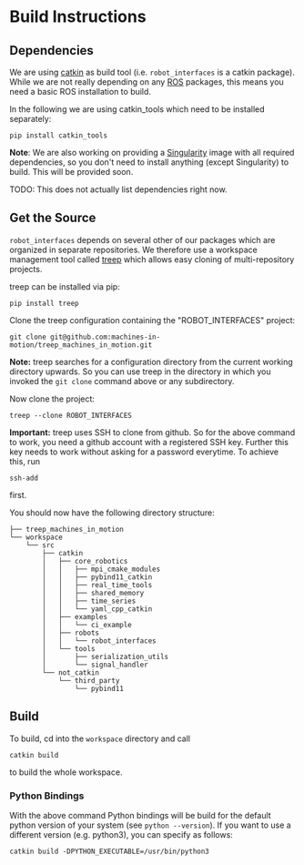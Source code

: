 Build Instructions
==================

Dependencies
------------

We are using [catkin](http://wiki.ros.org/catkin) as build tool (i.e.
`robot_interfaces` is a catkin package).  While we are not really depending on
any [ROS](http://www.ros.org) packages, this means you need a basic ROS
installation to build.

In the following we are using catkin_tools which need to be installed
separately:

    pip install catkin_tools

**Note**: We are also working on providing a [Singularity](https://sylabs.io/)
image with all required dependencies, so you don't need to install anything
(except Singularity) to build.  This will be provided soon.


TODO: This does not actually list dependencies right now.


Get the Source
--------------

`robot_interfaces` depends on several other of our packages which are
organized in separate repositories.  We therefore use a workspace management
tool called [treep](https://pypi.org/project/treep/) which allows easy cloning
of multi-repository projects.

treep can be installed via pip:

    pip install treep

Clone the treep configuration containing the "ROBOT_INTERFACES" project:

    git clone git@github.com:machines-in-motion/treep_machines_in_motion.git

**Note:**  treep searches for a configuration directory from the current working
directory upwards.  So you can use treep in the directory in which you invoked
the `git clone` command above or any subdirectory.

Now clone the project:

    treep --clone ROBOT_INTERFACES

**Important:** treep uses SSH to clone from github.  So for the above command to
work, you need a github account with a registered SSH key.  Further this key
needs to work without asking for a password everytime.  To achieve this, run

    ssh-add

first.

You should now have the following directory structure:

    ├── treep_machines_in_motion
    └── workspace
        └── src
            ├── catkin
            │   ├── core_robotics
            │   │   ├── mpi_cmake_modules
            │   │   ├── pybind11_catkin
            │   │   ├── real_time_tools
            │   │   ├── shared_memory
            │   │   ├── time_series
            │   │   └── yaml_cpp_catkin
            │   ├── examples
            │   │   └── ci_example
            │   ├── robots
            │   │   └── robot_interfaces
            │   └── tools
            │       ├── serialization_utils
            │       └── signal_handler
            └── not_catkin
                └── third_party
                    └── pybind11


Build
-----

To build, cd into the `workspace` directory and call

    catkin build

to build the whole workspace.

### Python Bindings

With the above command Python bindings will be build for the default python
version of your system (see `python --version`).  If you want to use a
different version (e.g. python3), you can specify as follows:

    catkin build -DPYTHON_EXECUTABLE=/usr/bin/python3

